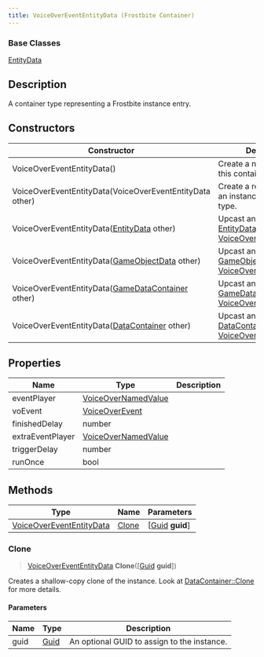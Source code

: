 ```yaml
---
title: VoiceOverEventEntityData (Frostbite Container)
---
```

### Base Classes

[EntityData](EntityData)

## Description

A container type representing a Frostbite instance entry.

## Constructors

| Constructor                                                                         | Description                                                                                                                             |
| ----------------------------------------------------------------------------------- | --------------------------------------------------------------------------------------------------------------------------------------- |
| VoiceOverEventEntityData()                                                          | Create a new instance of this container type.                                                                                           |
| VoiceOverEventEntityData(VoiceOverEventEntityData other)                            | Create a reference copy of an instance of the same type.                                                                                |
| VoiceOverEventEntityData([EntityData](EntityData) other)                            | Upcast an instance of type [EntityData](EntityData) to [VoiceOverEventEntityData](VoiceOverEventEntityData).                            |
| VoiceOverEventEntityData([GameObjectData](GameObjectData) other)                    | Upcast an instance of type [GameObjectData](GameObjectData) to [VoiceOverEventEntityData](VoiceOverEventEntityData).                    |
| VoiceOverEventEntityData([GameDataContainer](GameDataContainer) other)              | Upcast an instance of type [GameDataContainer](GameDataContainer) to [VoiceOverEventEntityData](VoiceOverEventEntityData).              |
| VoiceOverEventEntityData([DataContainer](/vext/ref/cls/shr/datacontainer) other) | Upcast an instance of type [DataContainer](/vext/ref/cls/shr/datacontainer) to [VoiceOverEventEntityData](VoiceOverEventEntityData). |

## Properties

| Name             | Type                                       | Description |
| ---------------- | ------------------------------------------ | ----------- |
| eventPlayer      | [VoiceOverNamedValue](VoiceOverNamedValue) |             |
| voEvent          | [VoiceOverEvent](VoiceOverEvent)           |             |
| finishedDelay    | number                                     |             |
| extraEventPlayer | [VoiceOverNamedValue](VoiceOverNamedValue) |             |
| triggerDelay     | number                                     |             |
| runOnce          | bool                                       |             |

## Methods

| Type                                                 | Name            | Parameters                                     |
| ---------------------------------------------------- | --------------- | ---------------------------------------------- |
| [VoiceOverEventEntityData](VoiceOverEventEntityData) | [Clone](#clone) | \[[Guid](/vext/ref/cls/shr/guid) **guid**\] |

### Clone

> [VoiceOverEventEntityData](VoiceOverEventEntityData) **Clone**(\[[Guid](/vext/ref/cls/shr/guid) **guid**\])

Creates a shallow-copy clone of the instance. Look at [DataContainer::Clone](/vext/ref/cls/shr/datacontainer#clone) for more details.

#### Parameters

| Name | Type         | Description                                 |
| ---- | ------------ | ------------------------------------------- |
| guid | [Guid](Guid) | An optional GUID to assign to the instance. |
